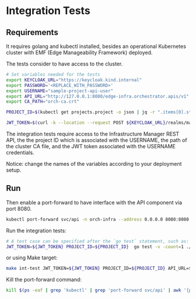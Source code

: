 # Integration Tests

## Requirements

It requires golang and kubectl installed, besides an operational Kubernetes cluster
with EMF (Edge Manageability Framework) deployed.

The tests consider to have access to the cluster.

```bash
# Set variables needed for the tests
export KEYCLOAK_URL="https://keycloak.kind.internal"
export PASSWORD='<REPLACE_WITH_PASSWORD>'
export USERNAME="sample-project-api-user"
export API_URL="http://127.0.0.1:8080/edge-infra.orchestrator.apis/v1"
export CA_PATH="orch-ca.crt"

PROJECT_ID=$(kubectl get projects.project -o json | jq -r ".items[0].status.projectStatus.uID")

JWT_TOKEN=$(curl -k --location --request POST ${KEYCLOAK_URL}/realms/master/protocol/openid-connect/token --header 'Content-Type: application/x-www-form-urlencoded' --data-urlencode 'grant_type=password' --data-urlencode 'client_id=system-client' --data-urlencode username=${USERNAME} --data-urlencode password=${PASSWORD} --data-urlencode 'scope=openid profile email groups' | jq -r '.access_token')
```

The integration tests require access to the Infrastructure Manager REST API,
the the project ID which is associated with the USERNAME,
the path of the cluster CA file, and the JWT token associated with the USERNAME credentials.

Notice: change the names of the variables according to your deployment setup.

## Run

Then enable a port-forward to have interface with the API component via port 8080.

```bash
kubectl port-forward svc/api -n orch-infra --address 0.0.0.0 8080:8080 &
```

Run the integration tests:

```bash
# A test case can be specified after the `go test` statement, such as: -run TestHostCustom
JWT_TOKEN=${JWT_TOKEN} PROJECT_ID=${PROJECT_ID}  go test -v -count=1 ./test/client/ -apiurl=${API_URL} -caPath=${CA_PATH} 
```

or using Make target:

```bash
make int-test JWT_TOKEN=${JWT_TOKEN} PROJECT_ID=${PROJECT_ID} API_URL=${API_URL} CA_PATH=${CA_PATH}
```

Kill the port-forward command:

```bash
kill $(ps -eaf | grep 'kubectl' | grep 'port-forward svc/api' | awk '{print $2}')
```

